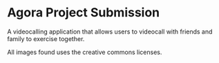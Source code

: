 # Agora Project Submission

A videocalling application that allows users to videocall with friends and family to exercise together.

All images found uses the creative commons licenses.
